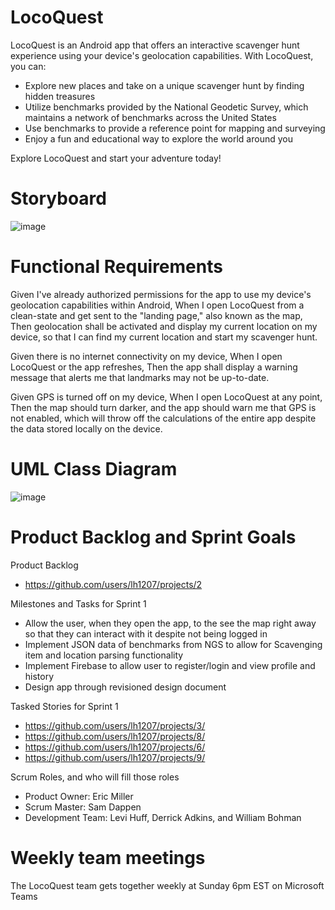 # LocoQuest

LocoQuest is an Android app that offers an interactive scavenger hunt experience using your device's geolocation capabilities. With LocoQuest, you can:

- Explore new places and take on a unique scavenger hunt by finding hidden treasures
- Utilize benchmarks provided by the National Geodetic Survey, which maintains a network of benchmarks across the United States
- Use benchmarks to provide a reference point for mapping and surveying
- Enjoy a fun and educational way to explore the world around you

Explore LocoQuest and start your adventure today!

# Storyboard

![image](https://user-images.githubusercontent.com/100445409/221301453-a6a2fe92-ed45-47a8-b9bc-bdd27a5b6e23.png)

# Functional Requirements
Given I've already authorized permissions for the app to use my device's geolocation capabilities within Android,
When I open LocoQuest from a clean-state and get sent to the "landing page," also known as the map,
Then geolocation shall be activated and display my current location on my device, so that I can find my current location and start my scavenger hunt.

Given there is no internet connectivity on my device,
When I open LocoQuest or the app refreshes,
Then the app shall display a warning message that alerts me that landmarks may not be up-to-date.

Given GPS is turned off on my device,
When I open LocoQuest at any point,
Then the map should turn darker, and the app should warn me that GPS is not enabled, which will throw off the calculations of the entire app despite the data stored locally on the device.

# UML Class Diagram

![image](https://user-images.githubusercontent.com/100445409/221331325-a4457e5a-6814-4841-8cae-2511a90700fb.png)

# Product Backlog and Sprint Goals

Product Backlog
 - https://github.com/users/lh1207/projects/2

Milestones and Tasks for Sprint 1
  - Allow the user, when they open the app, to the see the map right away so that they can interact with it despite not being logged in
  - Implement JSON data of benchmarks from NGS to allow for Scavenging item and location parsing functionality
  - Implement Firebase to allow user to register/login and view profile and history
  - Design app through revisioned design document

Tasked Stories for Sprint 1
  - https://github.com/users/lh1207/projects/3/
  - https://github.com/users/lh1207/projects/8/
  - https://github.com/users/lh1207/projects/6/
  - https://github.com/users/lh1207/projects/9/

Scrum Roles, and who will fill those roles
  - Product Owner: Eric Miller
  - Scrum Master: Sam Dappen
  - Development Team: Levi Huff, Derrick Adkins, and William Bohman

# Weekly team meetings
The LocoQuest team gets together weekly at Sunday 6pm EST on Microsoft Teams
